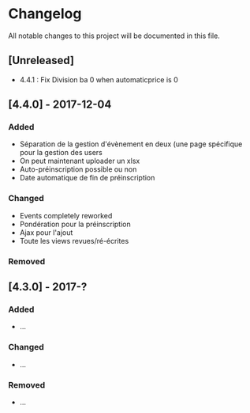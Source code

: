 # Changelog
All notable changes to this project will be documented in this file.

## [Unreleased]

- 4.4.1 : Fix Division ba 0 when automaticprice is 0

## [4.4.0] - 2017-12-04
### Added
- Séparation de la gestion d'évènement en deux (une page spécifique pour la gestion des users
- On peut maintenant uploader un xlsx
- Auto-préinscription possible ou non
- Date automatique de fin de préinscription

### Changed
- Events completely reworked
- Pondération pour la préinscription
- Ajax pour l'ajout
- Toute les views revues/ré-écrites

### Removed

## [4.3.0] - 2017-?
### Added
- ...

### Changed
- ...

### Removed
- ...

